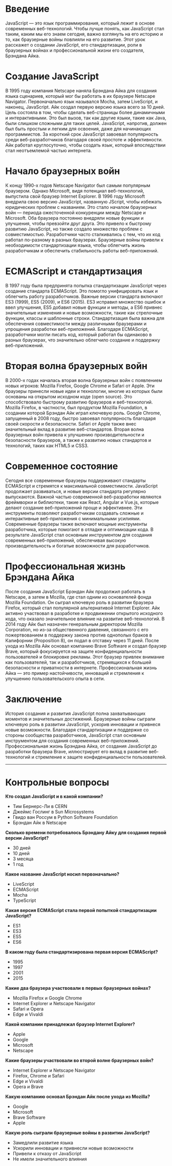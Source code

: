# Введение
JavaScript — это язык программирования, который лежит в основе современных веб-технологий. Чтобы лучше понять, как JavaScript стал таким, каким мы его знаем сегодня, важно взглянуть на его историю и то, как браузерные войны повлияли на его развитие. Этот урок расскажет о создании JavaScript, его стандартизации, роли в браузерных войнах и профессиональной жизни его создателя, Брэндана Айка.

# Создание JavaScript
В 1995 году компания Netscape наняла Брэндана Айка для создания языка сценариев, который мог бы работать в их браузере Netscape Navigator. Первоначально язык назывался Mocha, затем LiveScript, и наконец, JavaScript. Айк создал первую версию языка всего за 10 дней. Цель состояла в том, чтобы сделать веб-страницы более динамичными и интерактивными. Это был вызов, так как другие языки, такие как Java, были слишком сложными для таких целей. JavaScript, напротив, должен был быть простым и легким для освоения, даже для начинающих программистов. За короткий срок JavaScript завоевал популярность среди веб-разработчиков благодаря своей простоте и эффективности. Айк работал круглосуточно, чтобы создать язык, который впоследствии стал неотъемлемой частью интернета.

# Начало браузерных войн
К концу 1990-х годов Netscape Navigator был самым популярным браузером. Однако Microsoft, видя потенциал веб-технологий, выпустила свой браузер Internet Explorer. В 1996 году Microsoft внедрила свою версию JavaScript, названную JScript, чтобы избежать юридических проблем с названием. Это стало началом браузерных войн — периода ожесточенной конкуренции между Netscape и Microsoft. Оба браузера постоянно внедряли новые функции и улучшения, чтобы превзойти друг друга. Это привело к быстрому развитию JavaScript, но также создало множество проблем с совместимостью. Разработчики часто сталкивались с тем, что их код работал по-разному в разных браузерах. Браузерные войны привели к необходимости стандартизации языка, чтобы облегчить жизнь разработчикам и обеспечить стабильность работы веб-приложений.

# ECMAScript и стандартизация
В 1997 году была предпринята попытка стандартизации JavaScript через создание стандарта ECMAScript. Это помогло унифицировать язык и облегчить работу разработчиков. Важные версии стандарта включают ES3 (1999), ES5 (2009), и ES6 (2015). ES3 исправил множество ошибок и ввел улучшения, ES5 добавил новые функции и методы, а ES6 привнес значительные изменения и новые возможности, такие как стрелочные функции, классы и шаблонные строки. Стандартизация была важна для обеспечения совместимости между различными браузерами и упрощения разработки веб-приложений. Благодаря ECMAScript, разработчики могли писать код, который работал бы одинаково в разных браузерах, что значительно облегчило создание и поддержку веб-приложений.

# Вторая волна браузерных войн
В 2000-х годах началась вторая волна браузерных войн с появлением новых игроков: Mozilla Firefox, Google Chrome и Safari от Apple. Эти браузеры принесли новые идеи и технологии, многие из которых были основаны на открытом исходном коде (open source). Это способствовало быстрому развитию браузеров и веб-технологий. Mozilla Firefox, в частности, был продуктом Mozilla Foundation, в создании которой Брэндан Айк играл ключевую роль. Google Chrome, запущенный в 2008 году, быстро завоевал популярность благодаря своей скорости и безопасности. Safari от Apple также внес значительный вклад в развитие веб-стандартов. Вторая волна браузерных войн привела к улучшению производительности и безопасности браузеров, а также к развитию новых стандартов и технологий, таких как HTML5 и CSS3.

# Современное состояние
Сегодня все современные браузеры поддерживают стандарты ECMAScript и стремятся к максимальной совместимости. JavaScript продолжает развиваться, и новые версии стандарта регулярно выпускаются. Важной частью современной веб-разработки являются фреймворки и библиотеки, такие как React, Angular и Vue.js, которые делают создание веб-приложений проще и эффективнее. Эти инструменты позволяют разработчикам создавать сложные и интерактивные веб-приложения с минимальными усилиями. Современные браузеры также включают мощные инструменты разработчика, которые помогают в отладке и оптимизации кода. В результате JavaScript стал основным инструментом для создания современных веб-приложений, обеспечивая высокую производительность и богатые возможности для разработчиков.

# Профессиональная жизнь Брэндана Айка
После создания JavaScript Брэндан Айк продолжил работать в Netscape, а затем в Mozilla, где стал одним из основателей фонда Mozilla Foundation. Он сыграл ключевую роль в развитии браузера Firefox, который стал популярной альтернативой Internet Explorer. Айк активно участвовал в разработке и продвижении открытого исходного кода, что оказало значительное влияние на развитие веб-технологий. В 2014 году Айк был назначен генеральным директором Mozilla Corporation, но из-за общественного давления, связанного с его пожертвованием в поддержку закона против однополых браков в Калифорнии (Proposition 8), он подал в отставку через 11 дней. После ухода из Mozilla Айк основал компанию Brave Software и создал браузер Brave, который фокусируется на защите конфиденциальности пользователей и блокировке рекламы. Этот браузер привлек внимание как пользователей, так и разработчиков, стремящихся к большей безопасности и приватности в интернете. Профессиональная жизнь Айка — это пример настойчивости, инноваций и стремления к улучшению пользовательского опыта в сети.

# Заключение
История создания и развития JavaScript полна захватывающих моментов и значительных достижений. Браузерные войны сыграли ключевую роль в развитии JavaScript, ускорив инновации и привнеся новые возможности. Благодаря стандартизации и поддержке со стороны сообщества разработчиков, JavaScript стал основным инструментом для создания современных веб-приложений. Профессиональная жизнь Брэндана Айка, от создания JavaScript до разработки браузера Brave, иллюстрирует его вклад в развитие веб-технологий и стремление к защите конфиденциальности пользователей.

***

# Контрольные вопросы

**Кто создал JavaScript и в какой компании?**
- Тим Бернерс-Ли в CERN
- Джеймс Гослинг в Sun Microsystems
- Гвидо ван Россум в Python Software Foundation
- Брэндан Айк в Netscape

**Сколько времени потребовалось Брэндану Айку для создания первой версии JavaScript?**
- 30 дней
- 10 дней
- 3 месяца
- 1 год

**Какое название JavaScript носил первоначально?**
- LiveScript
- ECMAScript
- Mocha
- TypeScript

**Какая версия ECMAScript стала первой попыткой стандартизации JavaScript?**
- ES1
- ES3
- ES5
- ES6

**В каком году была стандартизирована первая версия ECMAScript?**
- 1995
- 1997
- 2001
- 2015

**Какие два браузера участвовали в первых браузерных войнах?**
- Mozilla Firefox и Google Chrome
- Internet Explorer и Netscape Navigator
- Safari и Opera
- Edge и Vivaldi

**Какой компании принадлежал браузер Internet Explorer?**
- Apple
- Google
- Microsoft
- Netscape

**Какие браузеры участвовали во второй волне браузерных войн?**
- Internet Explorer и Netscape Navigator
- Firefox, Chrome и Safari
- Edge и Vivaldi
- Opera и Brave

**Какую компанию основал Брэндан Айк после ухода из Mozilla?**
- Google
- Microsoft
- Brave Software
- Apple

**Какую роль сыграли браузерные войны в развитии JavaScript?**
- Замедлили развитие языка
- Ускорили инновации и привнесли новые возможности
- Привели к отказу от JavaScript
- Не имели значительного влияния
